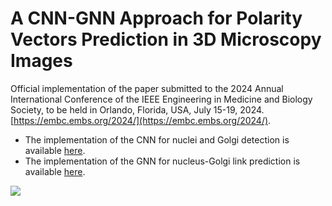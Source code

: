 # A CNN-GNN Approach for Polarity Vectors Prediction in 3D Microscopy Images
Official implementation of the paper submitted to the 2024 Annual International Conference of the IEEE Engineering in Medicine and Biology Society, to be held in Orlando, Florida, USA, July 15-19, 2024.[https://embc.embs.org/2024/](https://embc.embs.org/2024/).


* The implementation of the CNN for nuclei and Golgi detection is available [here](https://github.com/HemaxiN/Nucleus-Golgi-Polarity-Vectors/tree/main/CNN).
* The implementation of the GNN for nucleus-Golgi link prediction is available [here](https://github.com/HemaxiN/Nucleus-Golgi-Polarity-Vectors/tree/main/GNN).

![]([https://https://github.com/HemaxiN/Polarity-Vectors/tree/main/Images/approach.png](https://github.com/HemaxiN/Polarity-Vectors/blob/main/Images/approach.png)https://github.com/HemaxiN/Polarity-Vectors/blob/main/Images/approach.png)

  
